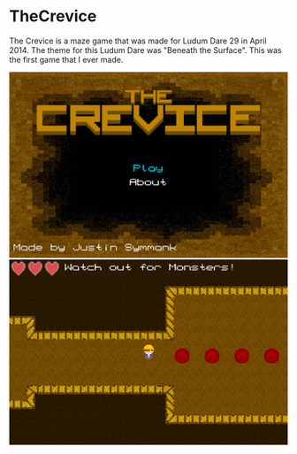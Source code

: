 # TheCrevice
The Crevice is a maze game that was made for Ludum Dare 29 in April 2014. The theme for this Ludum Dare was "Beneath the Surface".
This was the first game that I ever made.

![TheCrevice1](https://github.com/Jasyuid/TheCrevice/blob/master/Branding/TC1.PNG?raw=true)
![TheCrevice2](https://github.com/Jasyuid/TheCrevice/blob/master/Branding/TC2.PNG?raw=true)
